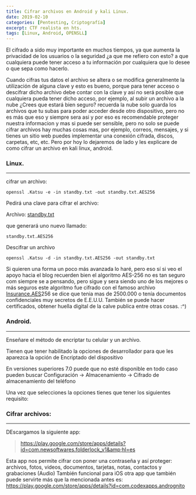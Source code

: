 ```yaml
---
title: Cifrar archivos en Android y kali Linux.
date: 2019-02-10
categories: [Pentesting, Criptografía]
excerpt: CTF realista en hts.
tags: [Linux, Android, OPENSLL]
---
```



El cifrado a sido muy importante en muchos tiempos, ya que aumenta la privacidad de los usuarios o la seguridad ¿a que me refiero con esto? a que cualquiera puede tener acceso a tu información por cualquiera que lo desee o que sepa como hacerlo.  
  
Cuando cifras tus datos el archivo se altera o se modifica generalmente la utilización de alguna clave y esto es bueno, porque para tener acceso o descifrar dicho archivo debe contar con la clave y así no será posible que cualquiera pueda tener dicho acceso, por ejemplo, al subir un archivo a la nube ¿Crees que estará bien seguro? recuerda la nube solo guarda los archivos que tu subas para poder acceder desde otro dispositivo, pero no es más que eso y siempre sera asi y por eso es recomendable proteger nuestra informacion y mas si puede ser sensible, pero no solo se puede cifrar archivos hay muchas cosas mas, por ejemplo, correos, mensajes, y si tienes un sitio web puedes implementar una conexión cifrada, discos, carpetas, etc, etc. Pero por hoy lo dejaremos de lado y les explicare de como cifrar un archivo en kali linux, android.  
  
### Linux.
----

cifrar un archivo:  
  
```
openssl .Katsu -e -in standby.txt -out standby.txt.AES256  
```  
  
Pedirá una clave para cifrar el archivo:  
  
Archivo: [standby.txt](http://standby.txt/)  
  
que generará uno nuevo llamado:  

```
standby.txt.AES256  
```

Descifrar un archivo  
  
```
openssl .Katsu -d -in standby.txt.AES256 -out standby.txt
```  
  
Si quieren una forma un poco más avanzada lo haré, pero eso sí si veo el apoyo hacia el blog recuerden bien el algoritmo AES-256 no es tan seguro com siempre se a pensando, pero sigue y sera siendo uno de los mejores o más seguros este algoritmo fue cifrado con el famoso archivo [Insurance.AES](http://insurance.aes/)256 se dice que tenia mas de 2500.000 o tenía documentos confidenciales muy secretos de E.E.U.U. También se puede hacer certificados, obtener huella digital de la calve publica entre otras cosas. :^)  
  
  
### Android.
----
  
Enseñare el método de encriptar tu celular y un archivo.  
  
Tienen que tener habilitado la opciones de desarrollador para que les aparezca la opción de Encriptado del dispositivo  
  
En versiones superiores 7.0 puede que no esté disponible en todo caso pueden buscar Configuración -> Almacenamiento -> Cifrado de almacenamiento del teléfono  
  
Una vez que selecciones la opciones tienes que tener los siguientes requisito:  
  
  
### Cifrar archivos:  
----

DEscargamos la siguiente app:  
  
> https://play.google.com/store/apps/details?id=com.newsoftwares.folderlock_v1&amp;hl=es
  
Esta app nos permite cifrar con poner una contraseña y así proteger: archivos, fotos, videos, documentos, tarjetas, notas, contactos y grabaciones (Audio) También funcional para iOS otra app que también puede servirte más que la mencionada antes es: https://play.google.com/store/apps/details?id=com.codexapps.andrognito